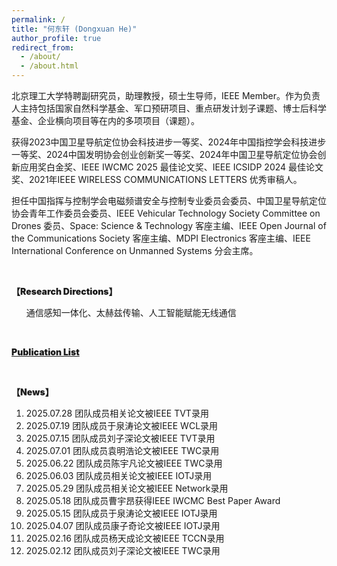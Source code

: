 ```yaml
---
permalink: /
title: "何东轩 (Dongxuan He)"
author_profile: true
redirect_from: 
  - /about/
  - /about.html
---
```


北京理工大学特聘副研究员，助理教授，硕士生导师，IEEE Member。作为负责人主持包括国家自然科学基金、军口预研项目、重点研发计划子课题、博士后科学基金、企业横向项目等在内的多项项目（课题）。

获得2023中国卫星导航定位协会科技进步一等奖、2024年中国指控学会科技进步一等奖、2024中国发明协会创业创新奖一等奖、2024年中国卫星导航定位协会创新应用奖白金奖、IEEE IWCMC 2025 最佳论文奖、IEEE ICSIDP 2024 最佳论文奖、2021年IEEE WIRELESS COMMUNICATIONS LETTERS 优秀审稿人。

担任中国指挥与控制学会电磁频谱安全与控制专业委员会委员、中国卫星导航定位协会青年工作委员会委员、IEEE Vehicular Technology Society Committee on Drones 委员、Space: Science & Technology 客座主编、IEEE Open Journal of the Communications Society 客座主编、MDPI Electronics 客座主编、IEEE International Conference on Unmanned Systems 分会主席。

<br>
<p style="font-weight: 900;">【Research Directions】</p>
<ol>
    通信感知一体化、太赫兹传输、人工智能赋能无线通信
</ol>

<br>
<p style="font-weight: 900;">
<a href="files/Publication List.pdf">Publication List</a>
</p>

<br>
<p style="font-weight: 900;">【News】</p>
<ol>
    <li>2025.07.28 团队成员相关论文被IEEE TVT录用</li>
    <li>2025.07.19 团队成员于泉涛论文被IEEE WCL录用</li>
    <li>2025.07.15 团队成员刘子深论文被IEEE TVT录用</li>
    <li>2025.07.01 团队成员袁明浩论文被IEEE TWC录用</li>
    <li>2025.06.22 团队成员陈宇凡论文被IEEE TWC录用</li>
    <li>2025.06.03 团队成员相关论文被IEEE IOTJ录用</li>
    <li>2025.05.29 团队成员相关论文被IEEE Network录用</li>
    <li>2025.05.18 团队成员曹宇昂获得IEEE IWCMC Best Paper Award</li>
    <li>2025.05.15 团队成员于泉涛论文被IEEE IOTJ录用</li>
    <li>2025.04.07 团队成员康子奇论文被IEEE IOTJ录用</li>
    <li>2025.02.16 团队成员杨天成论文被IEEE TCCN录用</li>
    <li>2025.02.12 团队成员刘子深论文被IEEE TWC录用</li>
</ol>

